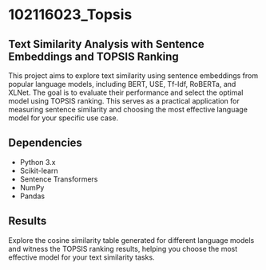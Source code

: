 # 102116023_Topsis

## Text Similarity Analysis with Sentence Embeddings and TOPSIS Ranking

This project aims to explore text similarity using sentence embeddings from popular language models, including BERT, USE, Tf-Idf, RoBERTa, and XLNet. The goal is to evaluate their performance and select the optimal model using TOPSIS ranking. This serves as a practical application for measuring sentence similarity and choosing the most effective language model for your specific use case.

## Dependencies

- Python 3.x
- Scikit-learn
- Sentence Transformers
- NumPy
- Pandas

## Results
Explore the cosine similarity table generated for different language models and witness the TOPSIS ranking results, helping you choose the most effective model for your text similarity tasks.
